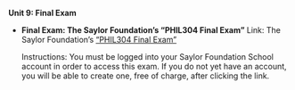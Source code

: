 **Unit 9: Final Exam** <span id="9"></span> 
-   **Final Exam: The Saylor Foundation’s “PHIL304 Final Exam”**
    Link: The Saylor Foundation’s [“PHIL304 Final
    Exam”](http://school.saylor.org/mod/quiz/view.php?id=1323)  
      
     Instructions: You must be logged into your Saylor Foundation School
    account in order to access this exam. If you do not yet have an
    account, you will be able to create one, free of charge, after
    clicking the link.


